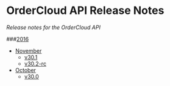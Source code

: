 # OrderCloud API Release Notes
*Release notes for the OrderCloud API*

###[2016](2016/README.md)
- [November](2016/November/README.md)
	- [v30.1](2016/November/v30.1.md)
	- [v30.2-rc](2016/November/v30.2-rc.md)
- [October](2016/October/README.md)
	- [v30.0](2016/October/v30.0.md)

